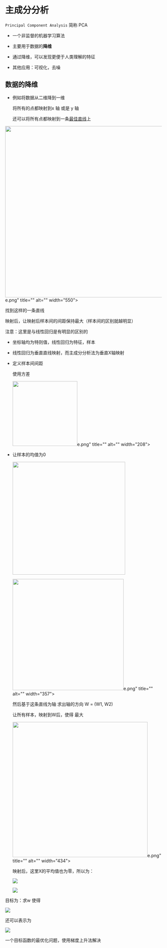 # 主成分分析

`Principal Component Analysis`  简称 PCA

* 一个非监督的机器学习算法

* 主要用于数据的**降维**

* 通过降维，可以发现更便于人类理解的特征

* 其他应用：可视化，去噪

## 数据的降维

* 例如将数据从二维降到一维
  
  将所有的点都映射到x 轴 或是 y 轴
  
  还可以将所有点都映射到一条<u>最佳直线</u>上

<img src="D:\Github_NOTES\Machine-learning\Machine-learning\img\2020-06-13-11-02-31-image.png" title="" alt="" width="550">e.png" title="" alt="" width="550">

找到这样的一条直线

映射后，让映射后样本间的间距保持最大（样本间的区别就越明显）

注意：这里是与线性回归是有明显的区别的

* 坐标轴均为特则值，线性回归为特征，样本

* 线性回归为垂直直线映射，而主成分分析法为垂直X轴映射



* 定义样本间间距
  
  使用方差
  
  <img src="D:\Github_NOTES\Machine-learning\Machine-learning\img\2020-06-13-11-08-03-image.png" title="" alt="" width="208">e.png" title="" alt="" width="208">

* 让样本的均值为0
  
  <img title="" src="D:\Github_NOTES\Machine-learning\Machine-learning\img\2020-06-13-11-11-48-image.png" alt="" width="362">
  
  <img src="D:\Github_NOTES\Machine-learning\Machine-learning\img\2020-06-13-11-13-53-image.png" title="" alt="" width="357">e.png" title="" alt="" width="357">
  
  然后基于这条直线为轴 求出轴的方向 W = (W1, W2)
  
  让所有样本，映射到W后，使得 最大
  
  <img title="" src="D:\Github_NOTES\Machine-learning\Machine-learning\img\2020-06-13-11-19-19-image.png" alt="" width="434" data-align="inline">e.png" title="" alt="" width="434">   
  
  映射后，这里X的平均值也为零，所以为：
  
  ![](D:\Github_NOTES\Machine-learning\Machine-learning\img\2020-06-13-11-26-45-image.png)
  
  ![](D:\Github_NOTES\Machine-learning\Machine-learning\img\2020-06-13-11-35-26-image.png)

目标为：求w 使得

![](D:\Github_NOTES\Machine-learning\Machine-learning\img\2020-06-13-11-37-54-image.png)

还可以表示为

![](D:\Github_NOTES\Machine-learning\Machine-learning\img\2020-06-13-11-41-16-image.png)

一个目标函数的最优化问题，使用梯度上升法解决








